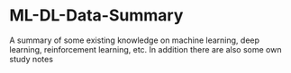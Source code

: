 # ML-DL-Data-Summary
A summary of some existing knowledge on machine learning, deep learning, reinforcement learning, etc. In addition there are also some own study notes
